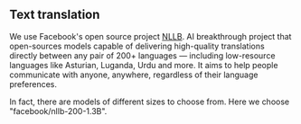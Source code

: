 ## Text translation

We use Facebook's open source project [NLLB](https://github.com/facebookresearch/fairseq/tree/nllb). AI breakthrough project that open-sources models capable of delivering high-quality translations directly between any pair of 200+ languages — including low-resource languages like Asturian, Luganda, Urdu and more. It aims to help people communicate with anyone, anywhere, regardless of their language preferences.

In fact, there are models of different sizes to choose from. Here we choose "facebook/nllb-200-1.3B".

